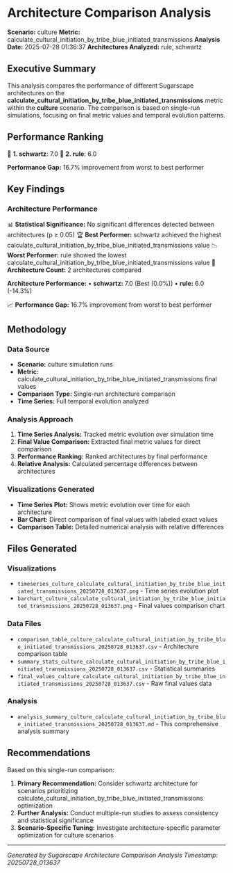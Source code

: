 # Architecture Comparison Analysis

**Scenario:** culture
**Metric:** calculate_cultural_initiation_by_tribe_blue_initiated_transmissions
**Analysis Date:** 2025-07-28 01:36:37
**Architectures Analyzed:** rule, schwartz

## Executive Summary

This analysis compares the performance of different Sugarscape architectures on the **calculate_cultural_initiation_by_tribe_blue_initiated_transmissions** metric within the **culture** scenario. The comparison is based on single-run simulations, focusing on final metric values and temporal evolution patterns.

## Performance Ranking

🥇 **1. schwartz**: 7.0
🥈 **2. rule**: 6.0

**Performance Gap:** 16.7% improvement from worst to best performer

## Key Findings

### Architecture Performance
📊 **Statistical Significance:** No significant differences detected between architectures (p ≥ 0.05)
🏆 **Best Performer:** schwartz achieved the highest calculate_cultural_initiation_by_tribe_blue_initiated_transmissions value
📉 **Worst Performer:** rule showed the lowest calculate_cultural_initiation_by_tribe_blue_initiated_transmissions value
🔢 **Architecture Count:** 2 architectures compared

**Architecture Performance:**
• **schwartz:** 7.0 (Best (0.0%))
• **rule:** 6.0 (-14.3%)

📈 **Performance Gap:** 16.7% improvement from worst to best performer

## Methodology

### Data Source
- **Scenario:** culture simulation runs
- **Metric:** calculate_cultural_initiation_by_tribe_blue_initiated_transmissions final values
- **Comparison Type:** Single-run architecture comparison
- **Time Series:** Full temporal evolution analyzed

### Analysis Approach
1. **Time Series Analysis:** Tracked metric evolution over simulation time
2. **Final Value Comparison:** Extracted final metric values for direct comparison
3. **Performance Ranking:** Ranked architectures by final performance
4. **Relative Analysis:** Calculated percentage differences between architectures

### Visualizations Generated
- **Time Series Plot:** Shows metric evolution over time for each architecture
- **Bar Chart:** Direct comparison of final values with labeled exact values
- **Comparison Table:** Detailed numerical analysis with relative differences

## Files Generated

### Visualizations
- `timeseries_culture_calculate_cultural_initiation_by_tribe_blue_initiated_transmissions_20250728_013637.png` - Time series evolution plot
- `barchart_culture_calculate_cultural_initiation_by_tribe_blue_initiated_transmissions_20250728_013637.png` - Final values comparison chart

### Data Files
- `comparison_table_culture_calculate_cultural_initiation_by_tribe_blue_initiated_transmissions_20250728_013637.csv` - Architecture comparison table
- `summary_stats_culture_calculate_cultural_initiation_by_tribe_blue_initiated_transmissions_20250728_013637.csv` - Statistical summaries
- `final_values_culture_calculate_cultural_initiation_by_tribe_blue_initiated_transmissions_20250728_013637.csv` - Raw final values data

### Analysis
- `analysis_summary_culture_calculate_cultural_initiation_by_tribe_blue_initiated_transmissions_20250728_013637.md` - This comprehensive analysis summary

## Recommendations

Based on this single-run comparison:
1. **Primary Recommendation:** Consider schwartz architecture for scenarios prioritizing calculate_cultural_initiation_by_tribe_blue_initiated_transmissions optimization
2. **Further Analysis:** Conduct multiple-run studies to assess consistency and statistical significance
3. **Scenario-Specific Tuning:** Investigate architecture-specific parameter optimization for culture scenarios


---
*Generated by Sugarscape Architecture Comparison Analysis*
*Timestamp: 20250728_013637*
